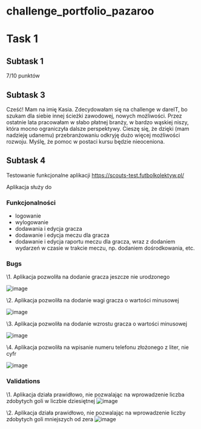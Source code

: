 # challenge_portfolio_pazaroo

# **Task 1**

## Subtask 1

7/10 punktów

## Subtask 3

Cześć! Mam na imię Kasia. Zdecydowałam się na challenge w dareIT, bo szukam dla siebie innej ścieżki zawodowej, nowych możliwości. Przez ostatnie lata pracowałam w słabo płatnej branży, w bardzo wąskiej niszy, która mocno ograniczyła dalsze perspektywy. Cieszę się, że dzięki (mam nadzieję udanemu) przebranżowaniu odkryję dużo więcej możliwości rozwoju. Myślę, że pomoc w postaci kursu będzie nieoceniona.

## Subtask 4

Testowanie funkcjonalne aplikacji https://scouts-test.futbolkolektyw.pl/

Aplikacja służy do 

### Funkcjonalności

* logowanie
* wylogowanie
* dodawania i edycja gracza 
* dodawanie i edycja meczu dla gracza
* dodawanie i edycja raportu meczu dla gracza, wraz z dodaniem wydarzeń w czasie w trakcie meczu, np. dodaniem dośrodkowania, etc.

### Bugs

\1. Aplikacja pozwoliła na dodanie gracza jeszcze nie urodzonego

![image](https://user-images.githubusercontent.com/116814963/198836139-a6e99552-6862-4dc7-8c57-29d0f649fd27.png)

\2. Aplikacja pozwoliła na dodanie wagi gracza o wartości minusowej

![image](https://user-images.githubusercontent.com/116814963/198837077-352e6edd-48c3-4d38-b051-909a2557a51d.png)

\3. Aplikacja pozwoliła na dodanie wzrostu gracza o wartości minusowej

![image](https://user-images.githubusercontent.com/116814963/198837828-00cdcb64-7f57-4cc6-9f89-a8f2eeb958ef.png)

\4. Aplikacja pozwoliła na wpisanie numeru telefonu złożonego z liter, nie cyfr

![image](https://user-images.githubusercontent.com/116814963/198837881-70e90c7d-a812-421f-a56a-eb974bdc97f0.png)



### Validations

\1. Aplikacja działa prawidłowo, nie pozwalając na wprowadzenie liczba zdobytych goli w liczbie dziesiętnej
![image](https://user-images.githubusercontent.com/116814963/198836764-a0556e58-ce8f-4d76-ac67-7a1cbfab5bee.png)

\2. Aplikacja działa prawidłowo, nie pozwalając na wprowadzenie liczby zdobytych goli mniejszych od zera
![image](https://user-images.githubusercontent.com/116814963/198837765-8e700b78-223a-4514-9173-53b942cdd6c0.png)

